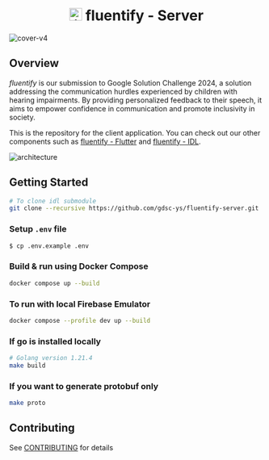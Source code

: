 <h1 align="center"><img src="https://github.com/gdsc-ys/fluentify-flutter/assets/11978494/8755bc8b-1ee0-4b49-bc98-0d4d930916bb" alt="icon" width="25" height="25"> fluentify - Server</h1>

![cover-v4](https://github.com/gdsc-ys/fluentify-flutter/assets/11978494/1afba24e-064a-43d2-9ffd-92596b26a820)

## Overview
*fluentify* is our submission to Google Solution Challenge 2024, a solution addressing the communication hurdles experienced by children with hearing impairments. By providing personalized feedback to their speech, it aims to empower confidence in communication and promote inclusivity in society.

This is the repository for the client application. You can check out our other components such as [fluentify - Flutter](https://github.com/gdsc-ys/fluentify-flutter) and [fluentify - IDL](https://github.com/gdsc-ys/fluentify-idl).

![architecture](https://github.com/gdsc-ys/fluentify-server/assets/43549670/184a6bb3-24a7-44ba-9834-b014d4fbb4d3)

## Getting Started

```bash
# To clone idl submodule
git clone --recursive https://github.com/gdsc-ys/fluentify-server.git
```

### Setup `.env` file
```bash
$ cp .env.example .env
```

### Build & run using Docker Compose

```bash
docker compose up --build
```

### To run with local Firebase Emulator

```bash
docker compose --profile dev up --build
```

### If go is installed locally

```bash
# Golang version 1.21.4
make build
```

### If you want to generate protobuf only

```bash
make proto
```

## Contributing

See [CONTRIBUTING](CONTRIBUTING.md) for details
